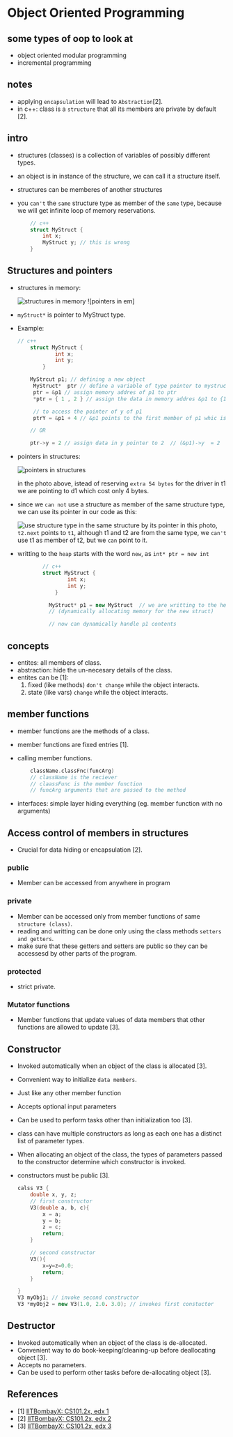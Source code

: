 # Object Oriented Programming

## some types of oop to look at

- object oriented modular programming
- incremental programming

## notes

- applying `encapsulation` will lead to `Abstraction`[2].
- in c++: class is a `structure` that all its members are private by default [2].

## intro

- structures (classes) is a collection of variables of possibly different types.
- an object is in instance of the structure, we can call it a structure itself.
- structures can be memberes of another structures
- you `can't` the `same` structure type as member of the `same` type, because we will get infinite loop of memory reservations.

    ```c++
        // c++
        struct MyStruct {
            int x;
            MyStruct y; // this is wrong
        }
    ```

## Structures and pointers

- structures in memory:

    ![structures in memory](https://i.imgur.com/vtmd4Dq.png)
    ![pointers in em]

- `myStruct*` is pointer to MyStruct type.
- Example:

    ```c++
    // c++
        struct MyStruct {
                int x;
                int y;
            }

        MyStrcut p1; // defining a new object
         MyStruct*  ptr // define a variable of type pointer to mystruct
         ptr = &p1 // assign memory addres of p1 to ptr
         *ptr = { 1 , 2 } // assign the data in memory addres &p1 to {1,2}

         // to access the pointer of y of p1
         ptrY = &p1 + 4 // &p1 points to the first member of p1 whic is x, x takes 4 bytes, after 4 byets we reach y.

        // OR

        ptr->y = 2 // assign data in y pointer to 2  // (&p1)->y  = 2
    ```

- pointers in structures:

    ![pointers in structures](https://i.imgur.com/NYCWKxX.png)

    in the photo above, istead of reserving `extra 54 bytes` for the driver in t1 we are pointing to d1 which cost only 4 bytes.

- since we `can not` use a structure as member of the same structure type, we can use its pointer in our code as this:

    ![use structure type in the same structure by its pointer](https://i.imgur.com/dRcsJBF.png)
    in this photo, `t2.next` points to `t1`, although t1 and t2 are from the same type, we `can't` use t1 as member of t2, but we `can` point to it.

- writting to the `heap` starts with the word `new`, as `int* ptr = new int`

    ```c++
            // c++
            struct MyStruct {
                    int x;
                    int y;
                }

              MyStruct* p1 = new MyStruct  // we are writting to the heap  
              // (dynamically allocating memory for the new struct)

              // now can dynamically handle p1 contents
    ```

## concepts

- entites: all members of class.
- abstraction: hide the un-necesary details of the class.
- entites can be [1]:
    1. fixed (like methods) `don't change` while the object interacts.
    2. state (like vars) `change` while the object interacts.

## member functions

- member functions are the methods of a class.
- member functions are fixed entries [1].
- calling member functions.
  
    ```c++
        className.classFnc(funcArg)
        // className is the reciever
        // claassFunc is the member function
        // funcArg arguments that are passed to the method
    ```

- interfaces: simple layer hiding everything (eg. member function with no arguments)

## Access control of members in structures

- Crucial for data hiding or encapsulation [2].

### public

- Member can be accessed from anywhere in program

### private

- Member can be accessed only from member functions of same `structure (class)`.
- reading and writting can be done only using the class methods `setters and getters`.
- make sure that these getters and setters are public so they can be accessesd by other parts of the program.

### protected

- strict private.

### Mutator functions

- Member functions that update values of data members that other functions are allowed to update [3].

## Constructor

- Invoked automatically when an object of the class is allocated [3].
- Convenient way to initialize `data members`.
- Just like any other member function
- Accepts optional input parameters
- Can be used to perform tasks other than initialization too [3].
- class can have multiple constructors as long as each one
has a distinct list of parameter types.
- When allocating an object of the class, the types of
parameters passed to the constructor determine which
constructor is invoked.
- constructors must be public [3].

    ```c++
    calss V3 {
        double x, y, z;  
        // first constructor
        V3(double a, b, c){
            x = a;
            y = b;
            z = c;
            return;
        }

        // second constructor
        V3(){
            x=y=z=0.0;
            return;
        }

    }
    V3 myObj1; // invoke second constructor 
    V3 *myObj2 = new V3(1.0, 2.0. 3.0); // invokes first constuctor
    ```

## Destructor

- Invoked automatically when an object of the class is de-allocated.
- Convenient way to do book-keeping/cleaning-up before deallocating object [3].
- Accepts no parameters.
- Can be used to perform other tasks before de-allocating
object [3].

## References

- [1] [IITBombayX: CS101.2x, edx 1](https://courses.edx.org/courses/course-v1:IITBombayX+CS101.2x+1T2020/course/)
- [2] [IITBombayX: CS101.2x, edx 2](https://courses.edx.org/courses/course-v1:IITBombayX+CS101.2x+1T2020/courseware/0bedc4e4756c42a9a704850dc93cffcf/93ff04ed5d1d4b81ad80cece1c2aee68/?child=first)
- [3] [IITBombayX: CS101.2x, edx 3](https://courses.edx.org/courses/course-v1:IITBombayX+CS101.2x+1T2020/courseware/f516201e2b434dcc8b404bbb1f369514/d09de5b405d74891930fd3ed106cf209/?child=first)
